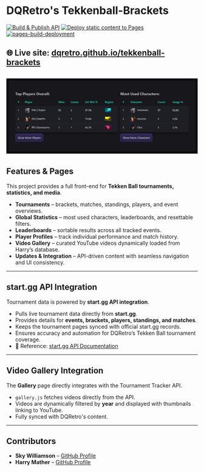 # DQRetro's Tekkenball-Brackets

[![Build & Publish API](https://github.com/dqretro/tekkenball-brackets/actions/workflows/api.yml/badge.svg)](https://github.com/dqretro/tekkenball-brackets/actions/workflows/api.yml)
[![Deploy static content to Pages](https://github.com/dqretro/tekkenball-brackets/actions/workflows/static.yml/badge.svg?branch=main)](https://github.com/dqretro/tekkenball-brackets/actions/workflows/static.yml)
[![pages-build-deployment](https://github.com/dqretro/tekkenball-brackets/actions/workflows/pages/pages-build-deployment/badge.svg)](https://github.com/dqretro/tekkenball-brackets/actions/workflows/pages/pages-build-deployment)

🌐 Live site: [dqretro.github.io/tekkenball-brackets](https://dqretro.github.io/tekkenball-brackets/)
---
![Global Players Screenshot](screenshot_globalplayers.png)
---

## Features & Pages
This project provides a full front-end for **Tekken Ball tournaments, statistics, and media**.  

- **Tournaments** – brackets, matches, standings, players, and event overviews.  
- **Global Statistics** – most used characters, leaderboards, and resettable filters.  
- **Leaderboards** – sortable results across all tracked events.  
- **Player Profiles** – track individual performance and match history.  
- **Video Gallery** – curated YouTube videos dynamically loaded from Harry’s database.  
- **Updates & Integration** – API-driven content with seamless navigation and UI consistency.  

---

## start.gg API Integration
Tournament data is powered by **start.gg API integration**.  

- Pulls live tournament data directly from **start.gg**.  
- Provides details for **events, brackets, players, standings, and matches**.  
- Keeps the tournament pages synced with official start.gg records.  
- Ensures accuracy and automation for DQRetro’s Tekken Ball tournament coverage.  
- 🔗 Reference: [start.gg API Documentation](https://developer.start.gg/)  

---

## Video Gallery Integration
The **Gallery** page directly integrates with the Tournament Tracker API.  

- `gallery.js` fetches videos directly from the API.  
- Videos are dynamically filtered by **year** and displayed with thumbnails linking to YouTube.  
- Fully synced with DQRetro's content.  

---

## Contributors
- **Sky Williamson** – [GitHub Profile](https://github.com/SlawSimulation)  
- **Harry Mather** – [GitHub Profile](https://github.com/HarryCMather)  
